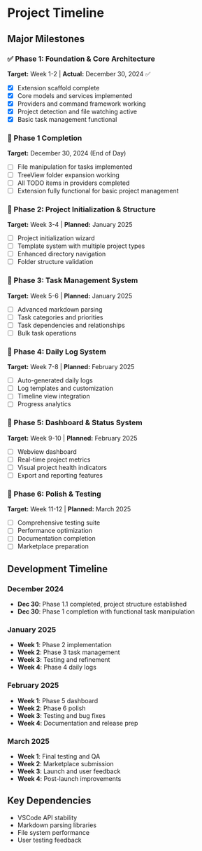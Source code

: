 # Project Timeline

## Major Milestones

### ✅ Phase 1: Foundation & Core Architecture
**Target:** Week 1-2 | **Actual:** December 30, 2024 ✅
- [x] Extension scaffold complete
- [x] Core models and services implemented
- [x] Providers and command framework working
- [x] Project detection and file watching active
- [x] Basic task management functional

### 🚧 Phase 1 Completion
**Target:** December 30, 2024 (End of Day)
- [ ] File manipulation for tasks implemented
- [ ] TreeView folder expansion working
- [ ] All TODO items in providers completed
- [ ] Extension fully functional for basic project management

### 📅 Phase 2: Project Initialization & Structure  
**Target:** Week 3-4 | **Planned:** January 2025
- [ ] Project initialization wizard
- [ ] Template system with multiple project types
- [ ] Enhanced directory navigation
- [ ] Folder structure validation

### 📅 Phase 3: Task Management System
**Target:** Week 5-6 | **Planned:** January 2025
- [ ] Advanced markdown parsing
- [ ] Task categories and priorities
- [ ] Task dependencies and relationships
- [ ] Bulk task operations

### 📅 Phase 4: Daily Log System
**Target:** Week 7-8 | **Planned:** February 2025
- [ ] Auto-generated daily logs
- [ ] Log templates and customization
- [ ] Timeline view integration
- [ ] Progress analytics

### 📅 Phase 5: Dashboard & Status System
**Target:** Week 9-10 | **Planned:** February 2025
- [ ] Webview dashboard
- [ ] Real-time project metrics
- [ ] Visual project health indicators
- [ ] Export and reporting features

### 📅 Phase 6: Polish & Testing
**Target:** Week 11-12 | **Planned:** March 2025
- [ ] Comprehensive testing suite
- [ ] Performance optimization
- [ ] Documentation completion
- [ ] Marketplace preparation

## Development Timeline

### December 2024
- **Dec 30**: Phase 1.1 completed, project structure established
- **Dec 30**: Phase 1 completion with functional task manipulation

### January 2025
- **Week 1**: Phase 2 implementation
- **Week 2**: Phase 3 task management
- **Week 3**: Testing and refinement
- **Week 4**: Phase 4 daily logs

### February 2025
- **Week 1**: Phase 5 dashboard
- **Week 2**: Phase 6 polish
- **Week 3**: Testing and bug fixes
- **Week 4**: Documentation and release prep

### March 2025
- **Week 1**: Final testing and QA
- **Week 2**: Marketplace submission
- **Week 3**: Launch and user feedback
- **Week 4**: Post-launch improvements

## Key Dependencies
- VSCode API stability
- Markdown parsing libraries
- File system performance
- User testing feedback 